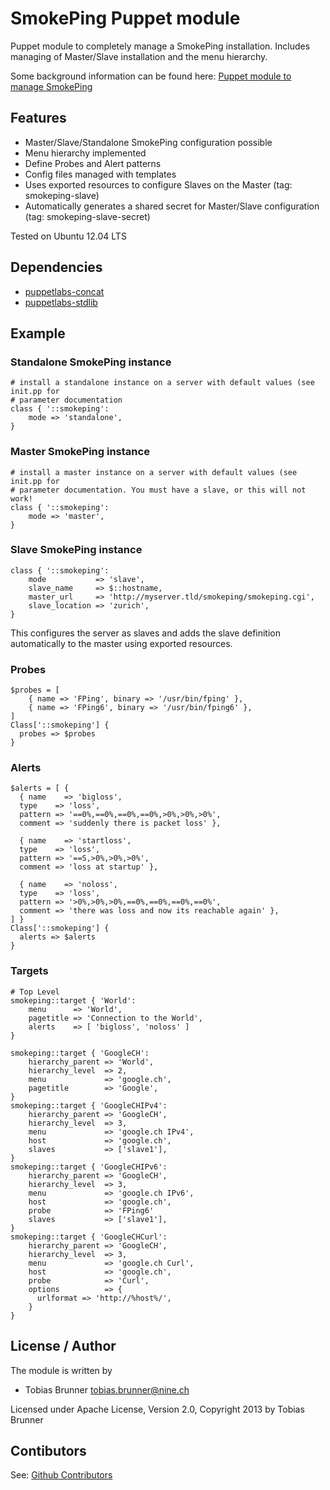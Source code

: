 # SmokePing Puppet module

Puppet module to completely manage a SmokePing installation.
Includes managing of Master/Slave installation and the menu hierarchy.

Some background information can be found here: [Puppet module to manage SmokePing](http://tobrunet.ch/2013/02/puppet-module-to-manage-smokeping/)

## Features

* Master/Slave/Standalone SmokePing configuration possible
* Menu hierarchy implemented
* Define Probes and Alert patterns
* Config files managed with templates
* Uses exported resources to configure Slaves on the Master (tag: smokeping-slave)
* Automatically generates a shared secret for Master/Slave configuration (tag: smokeping-slave-secret)

Tested on Ubuntu 12.04 LTS

## Dependencies
  - [puppetlabs-concat](https://github.com/puppetlabs/puppet-concat)
  - [puppetlabs-stdlib](https://github.com/puppetlabs/puppet-stdlib)

## Example

### Standalone SmokePing instance
```puppet
# install a standalone instance on a server with default values (see init.pp for 
# parameter documentation
class { '::smokeping':
    mode => 'standalone',
}
```

### Master SmokePing instance
```puppet
# install a master instance on a server with default values (see init.pp for 
# parameter documentation. You must have a slave, or this will not work!
class { '::smokeping':
    mode => 'master',
}
```

### Slave SmokePing instance
```puppet
class { '::smokeping':
    mode           => 'slave',
    slave_name     => $::hostname,
    master_url     => 'http://myserver.tld/smokeping/smokeping.cgi',
    slave_location => 'zurich',
}
```
This configures the server as slaves and adds the slave definition automatically to the
master using exported resources.

### Probes
```puppet
$probes = [
    { name => 'FPing', binary => '/usr/bin/fping' },
    { name => 'FPing6', binary => '/usr/bin/fping6' },
]
Class['::smokeping'] {
  probes => $probes
}
```

### Alerts
```puppet
$alerts = [ {
  { name    => 'bigloss',
  type    => 'loss',
  pattern => '==0%,==0%,==0%,==0%,>0%,>0%,>0%',
  comment => 'suddenly there is packet loss' },

  { name    => 'startloss',
  type    => 'loss',
  pattern => '==S,>0%,>0%,>0%',
  comment => 'loss at startup' },

  { name    => 'noloss',
  type    => 'loss',
  pattern => '>0%,>0%,>0%,==0%,==0%,==0%,==0%',
  comment => 'there was loss and now its reachable again' },
] }
Class['::smokeping'] {
  alerts => $alerts
}
```

### Targets
```puppet
# Top Level
smokeping::target { 'World':
    menu      => 'World',
    pagetitle => 'Connection to the World',
    alerts    => [ 'bigloss', 'noloss' ]
}

smokeping::target { 'GoogleCH':
    hierarchy_parent => 'World',
    hierarchy_level  => 2,
    menu             => 'google.ch',
    pagetitle        => 'Google',
}
smokeping::target { 'GoogleCHIPv4':
    hierarchy_parent => 'GoogleCH',
    hierarchy_level  => 3,
    menu             => 'google.ch IPv4',
    host             => 'google.ch',
    slaves           => ['slave1'],
}
smokeping::target { 'GoogleCHIPv6':
    hierarchy_parent => 'GoogleCH',
    hierarchy_level  => 3,
    menu             => 'google.ch IPv6',
    host             => 'google.ch',
    probe            => 'FPing6'
    slaves           => ['slave1'],
}
smokeping::target { 'GoogleCHCurl':
    hierarchy_parent => 'GoogleCH',
    hierarchy_level  => 3,
    menu             => 'google.ch Curl',
    host             => 'google.ch',
    probe            => 'Curl',
    options          => {
      urlformat => 'http://%host%/',
    }
}
```

## License / Author

The module is written by

* Tobias Brunner <tobias.brunner@nine.ch>

Licensed under Apache License, Version 2.0, Copyright 2013 by Tobias Brunner

## Contibutors

See: [Github Contributors](https://github.com/tobru/puppet-smokeping/graphs/contributors)
